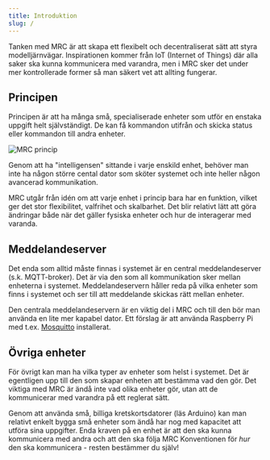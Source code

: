 ```yaml
---
title: Introduktion
slug: /
---
```


Tanken med MRC är att skapa ett flexibelt och decentraliserat sätt att styra modelljärnvägar. Inspirationen kommer från IoT (Internet of Things) där alla saker ska kunna kommunicera med varandra, men i MRC sker det under mer kontrollerade former så man säkert vet att allting fungerar.

## Principen
Principen är att ha många små, specialiserade enheter som utför en enstaka uppgift helt självständigt. De kan få kommandon utifrån och skicka status eller kommandon till andra enheter.

![MRC princip](/img/overview-example.svg)

Genom att ha "intelligensen" sittande i varje enskild enhet, behöver man inte ha någon större cental dator som sköter systemet och inte heller någon avancerad kommunikation.

MRC utgår från idén om att varje enhet i princip bara har en funktion, vilket ger det stor flexibilitet, valfrihet och skalbarhet. Det blir relativt lätt att göra ändringar både när det gäller fysiska enheter och hur de interagerar med varanda. 


## Meddelandeserver
Det enda som alltid måste finnas i systemet är en central meddelandeserver (s.k. MQTT-broker). Det är via den som all kommunikation sker mellan enheterna i systemet. Meddelandeservern håller reda på vilka enheter som finns i systemet och ser till att meddelande skickas rätt mellan enheter.

Den centrala meddelandeservern är en viktig del i MRC och till den bör man använda en lite mer kapabel dator. Ett förslag är att använda Raspberry Pi med t.ex. [Mosquitto](http://mosquitto.org/) installerat.


## Övriga enheter
För övrigt kan man ha vilka typer av enheter som helst i systemet. Det är egentligen upp till den som skapar enheten att bestämma vad den gör. Det viktiga med MRC är ändå inte vad olika enheter gör, utan att de kommunicerar med varandra på ett reglerat sätt. 

Genom att använda små, billiga kretskortsdatorer (läs Arduino) kan man relativt enkelt bygga små enheter som ändå har nog med kapacitet att utföra sina uppgifter. Enda kraven på en enhet är att den ska kunna kommunicera med andra och att den ska följa MRC Konventionen för *hur* den ska kommunicera - resten bestämmer du själv!
